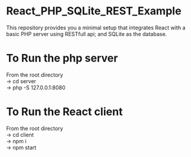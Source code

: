 # React_PHP_SQLite_REST_Example
This repository provides you a minimal setup that integrates React with a basic PHP server using RESTfull api; and SQLite as the database.

# To Run the php server
From the root directory <br />
-> cd server <br />
-> php -S 127.0.0.1:8080

# To Run the React client
From the root directory <br />
-> cd client <br />
-> npm i <br />
-> npm start

